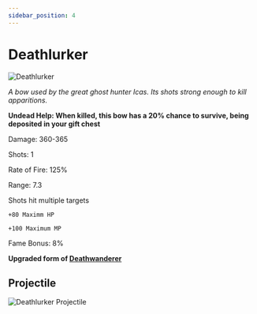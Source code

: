 ```yaml
---
sidebar_position: 4
---
```

# Deathlurker

![Deathlurker](https://vwiki.valorserver.com/api/item/picture/deathlurker)

<i>A bow used by the great ghost hunter Icas. Its shots strong enough to kill apparitions.</i>

**Undead Help: When killed, this bow has a 20% chance to survive, being deposited in your gift chest**

Damage: 360-365

Shots: 1

Rate of Fire: 125%

Range: 7.3

Shots hit multiple targets

    +80 Maximm HP
    
    +100 Maximum MP
    
Fame Bonus: 8%

**Upgraded form of [Deathwanderer](https://wiki.valorserver.com/docs/items/weapons/bows/ut/deathwanderer)**

## Projectile

![Deathlurker Projectile](https://cdn.discordapp.com/attachments/1160376179996496013/1170813903589085305/deathlurker.gif?ex=6591c76b&is=657f526b&hm=d01a2cc40fa9f43c51fb06f4c3a8ea20c932429bb1e505ae68f2bb0f0cfa3cb5&)
    
    
